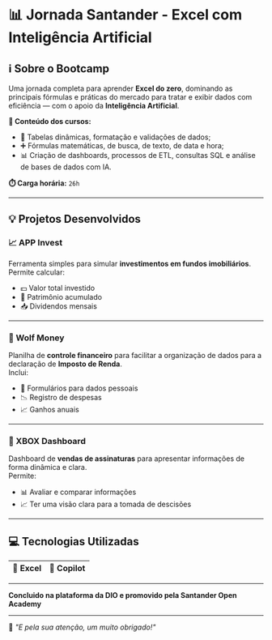 # 📊 Jornada Santander - Excel com Inteligência Artificial

## ℹ️ Sobre o Bootcamp

Uma jornada completa para aprender **Excel do zero**, dominando as principais fórmulas e práticas do mercado para tratar e exibir dados com eficiência — com o apoio da **Inteligência Artificial**.

**🧠 Conteúdo dos cursos:**
- 🔄 Tabelas dinâmicas, formatação e validações de dados;
- ➕ Fórmulas matemáticas, de busca, de texto, de data e hora;
- 📊 Criação de dashboards, processos de ETL, consultas SQL e análise de bases de dados com IA.

**⏱️ Carga horária:** `26h`

---

## 💡 Projetos Desenvolvidos

### 📈 APP Invest

Ferramenta simples para simular **investimentos em fundos imobiliários**.  
Permite calcular:
- 💵 Valor total investido
- 🏦 Patrimônio acumulado
- 📥 Dividendos mensais

---

### 🐺 Wolf Money

Planilha de **controle financeiro** para facilitar a organização de dados para a declaração de **Imposto de Renda**.  
Inclui:
- 🧾 Formulários para dados pessoais
- 📉 Registro de despesas
- 📈 Ganhos anuais

---

### 🐺 XBOX Dashboard

Dashboard de **vendas de assinaturas** para apresentar informações de forma dinâmica e clara.  
Permite:
- 📊 Avaliar e comparar informações  
- 📈 Ter uma visão clara para a tomada de descisões

---

## 💻 Tecnologias Utilizadas

| 🧩 Excel | 🤖 Copilot |
|:--------:|:----------:|

---

**Concluido na plataforma da DIO e promovido pela Santander Open Academy**

---

🚀 _"E pela sua atenção, um muito obrigado!"_
